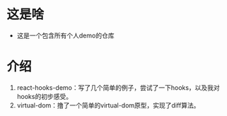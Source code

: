 # 这是啥
- 这是一个包含所有个人demo的仓库

# 介绍
1. react-hooks-demo：写了几个简单的例子，尝试了一下hooks，以及我对hooks的初步感受。
2. virtual-dom：撸了一个简单的virtual-dom原型，实现了diff算法。